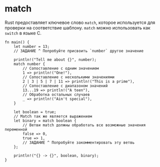 # match

Rust предоставляет ключевое слово `match`, которое используется для проверки на
соответствие шаблону. `match` можно использовать как `switch` в языке C.

```rust,editable
fn main() {
    let number = 13;
    // ЗАДАНИЕ ^ Попробуйте присвоить `number` другое значение

    println!("Tell me about {}", number);
    match number {
        // Сопоставление с одним значением
        1 => println!("One!"),
        // Сопоставление с несколькими значениями
        2 | 3 | 5 | 7 | 11 => println!("This is a prime"),
        // Сопоставление с диапазоном значений
        13...19 => println!("A teen"),
        // Обработка остальных случаев
        _ => println!("Ain't special"),
    }

    let boolean = true;
    // Match так же является выражением
    let binary = match boolean {
        // Ветви match должны обработать все возможные значения переменной
        false => 0,
        true => 1,
        // ЗАДАНИЕ ^ Попробуйте закомментировать эту ветвь
    };

    println!("{} -> {}", boolean, binary);
}
```